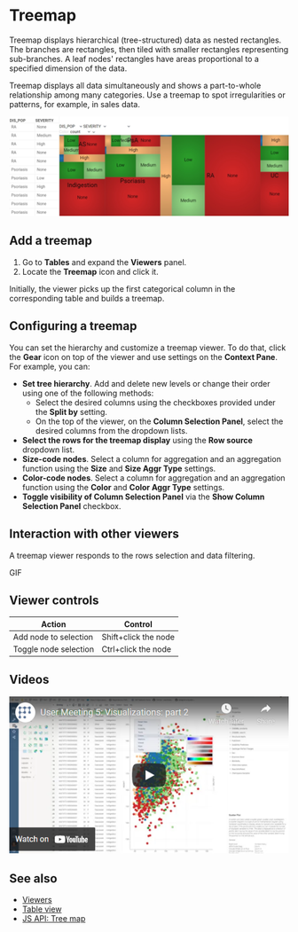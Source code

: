 <!-- TITLE: Treemap -->
<!-- SUBTITLE: -->

# Treemap

Treemap displays hierarchical (tree-structured) data as nested rectangles. The
branches are rectangles, then tiled with smaller rectangles representing
sub-branches. A leaf nodes' rectangles have areas proportional to a specified
dimension of the data.

Treemap displays all data simultaneously and shows a part-to-whole relationship
among many categories. Use a treemap to spot irregularities or patterns, for
example, in sales data.

![Treemap ](../viewers/treemap.png "Treemap")

## Add a treemap

1. Go to **Tables** and expand the **Viewers** panel.
1. Locate the **Treemap** icon and click it.

Initially, the viewer picks up the first categorical column in the corresponding
table and builds a treemap.

## Configuring a treemap

You can set the hierarchy and customize a treemap viewer. To do that, click the
**Gear** icon on top of the viewer and use settings on the **Context Pane**. For
example, you can:

* **Set tree hierarchy**. Add and delete new levels or change their order using
  one of the following methods:
  * Select the desired columns using the checkboxes provided under the **Split
    by** setting.
  * On the top of the viewer, on the **Column Selection Panel**, select the
    desired columns from the dropdown lists.
* **Select the rows for the treemap display** using the **Row source** dropdown
  list.
* **Size-code nodes**. Select a column for aggregation and an aggregation
  function using the **Size**  and **Size Aggr Type** settings.
* **Color-code nodes**. Select a column for aggregation and an aggregation
  function using the **Color** and **Color Aggr Type** settings.
* **Toggle visibility of Column Selection Panel** via the **Show Column
  Selection Panel** checkbox.

## Interaction with other viewers

A treemap viewer responds to the rows selection and data filtering.

GIF

## Viewer controls

|      Action                           |         Control             |
|-------------------------------------|-----------------------|
| Add node to selection           | Shift+click the node|
| Toggle node selection           | Ctrl+click the node |

## Videos

[![Tree Map](../../uploads/youtube/visualizations2.png "Open on Youtube")](https://www.youtube.com/watch?v=7MBXWzdC0-I&t=2544s)

## See also

* [Viewers](../viewers.md)
* [Table view](../../datagrok/table-view.md)
* [JS API: Tree map](https://public.datagrok.ai/js/samples/ui/viewers/types/tree-map)
